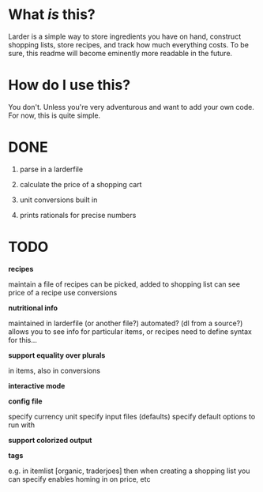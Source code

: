 # What *is* this?

Larder is a simple way to store ingredients you have on hand, construct shopping lists, store recipes, and track how much everything costs. To be sure, this readme will become eminently more readable in the future. 

# How do I use this?

You don't. Unless you're very adventurous and want to add your own code. For now, this is quite simple.

# DONE
1. parse in a larderfile

2. calculate the price of a shopping cart

3. unit conversions built in

4. prints rationals for precise numbers

# TODO


__recipes__

maintain a file of recipes 
can be picked, added to shopping list
can see price of a recipe
use conversions

__nutritional info__

maintained in larderfile (or another file?)
automated? (dl from a source?)
allows you to see info for particular items, or recipes
need to define syntax for this...

__support equality over plurals__

in items, also in conversions

__interactive mode__

__config file__

specify currency unit
specify input files (defaults)
specify default options to run with

__support colorized output__

__tags__

e.g. in itemlist [organic, traderjoes]
then when creating a shopping list you can specify 
enables homing in on price, etc
